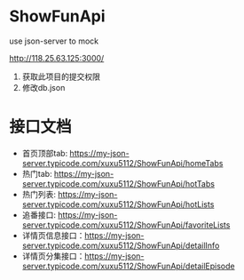 # ShowFunApi
use json-server to mock



http://118.25.63.125:3000/



1. 获取此项目的提交权限
2. 修改db.json

# 接口文档
- 首页顶部tab: https://my-json-server.typicode.com/xuxu5112/ShowFunApi/homeTabs
- 热门tab: https://my-json-server.typicode.com/xuxu5112/ShowFunApi/hotTabs
- 热门列表: https://my-json-server.typicode.com/xuxu5112/ShowFunApi/hotLists
- 追番接口: https://my-json-server.typicode.com/xuxu5112/ShowFunApi/favoriteLists
- 详情页信息接口：https://my-json-server.typicode.com/xuxu5112/ShowFunApi/detailInfo
- 详情页分集接口：https://my-json-server.typicode.com/xuxu5112/ShowFunApi/detailEpisode

